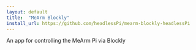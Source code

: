 ```yaml
---
layout: default
title:  "MeArm Blockly"
install_url: https://github.com/headlessPi/mearm-blockly-headlessPi
---
```

An app for controlling the MeArm Pi via Blockly
